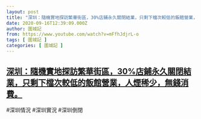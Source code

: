 ```yaml
---
layout: post
title: "深圳：隨機實地探訪繁華街區，30%店鋪永久關閉結業，只剩下檔次較低的飯館營業，人煙稀少，無錢消費。"
date: 2020-09-16T12:39:09.000Z
author: 圍城記
from: https://www.youtube.com/watch?v=mFfhJdjrL-o
tags: [ 圍城記 ]
categories: [ 圍城記 ]
---
```

<!--1600259949000-->
[深圳：隨機實地探訪繁華街區，30%店鋪永久關閉結業，只剩下檔次較低的飯館營業，人煙稀少，無錢消費。](https://www.youtube.com/watch?v=mFfhJdjrL-o)
------

<div>
#深圳情況 #深圳實況 #深圳倒閉
</div>
